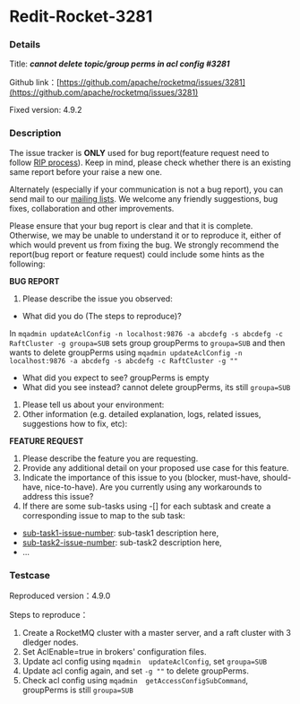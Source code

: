 # Redit-Rocket-3281

### Details

Title: ***cannot delete topic/group perms in acl config #3281***

Github link：[https://github.com/apache/rocketmq/issues/3281](https://github.com/apache/rocketmq/issues/3281)

Fixed version: 4.9.2

### Description

The issue tracker is **ONLY** used for bug report(feature request need to follow [RIP process](https://github.com/apache/rocketmq/wiki/RocketMQ-Improvement-Proposal)). Keep in mind, please check whether there is an existing same report before your raise a new one.

Alternately (especially if your communication is not a bug report), you can send mail to our [mailing lists](http://rocketmq.apache.org/about/contact/). We welcome any friendly suggestions, bug fixes, collaboration and other improvements.

Please ensure that your bug report is clear and that it is complete. Otherwise, we may be unable to understand it or to reproduce it, either of which would prevent us from fixing the bug. We strongly recommend the report(bug report or feature request) could include some hints as the following:

**BUG REPORT**

1. Please describe the issue you observed:

- What did you do (The steps to reproduce)?

In `mqadmin updateAclConfig -n localhost:9876 -a abcdefg -s abcdefg -c RaftCluster -g groupa=SUB`
sets group groupPerms to `groupa=SUB`
and then wants to delete groupPerms using
`mqadmin updateAclConfig -n localhost:9876 -a abcdefg -s abcdefg -c RaftCluster -g ""`

- What did you expect to see?
  groupPerms is empty
- What did you see instead?
  cannot delete groupPerms, its still `groupa=SUB`

1. Please tell us about your environment:
2. Other information (e.g. detailed explanation, logs, related issues, suggestions how to fix, etc):

**FEATURE REQUEST**

1. Please describe the feature you are requesting.
2. Provide any additional detail on your proposed use case for this feature.
3. Indicate the importance of this issue to you (blocker, must-have, should-have, nice-to-have). Are you currently using any workarounds to address this issue?
4. If there are some sub-tasks using -[] for each subtask and create a corresponding issue to map to the sub task:

- [sub-task1-issue-number](https://github.com/apache/rocketmq/issues/example_sub_issue1_link_here): sub-task1 description here,
- [sub-task2-issue-number](https://github.com/apache/rocketmq/issues/example_sub_issue2_link_here): sub-task2 description here,
- ...

### Testcase

Reproduced version：4.9.0

Steps to reproduce：

1. Create a RocketMQ cluster with a master server, and a raft cluster with 3 dledger nodes.
2. Set AclEnable=true in brokers' configuration files.
3. Update acl config using `mqadmin  updateAclConfig`, set `groupa=SUB`
4. Update acl config again, and set `-g ""` to delete groupPerms.
5. Check acl config using `mqadmin  getAccessConfigSubCommand`, groupPerms is still `groupa=SUB`

